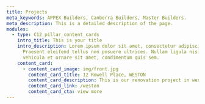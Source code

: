 ```yaml
---
title: Projects
meta_keywords: APPEX Builders, Canberra Builders, Master Builders.
meta_description: This is a detailed description of the page.
modules:
  - type: C12_pillar_content_cards
    intro_title: This is your title
    intro_description: Lorem ipsum dolor sit amet, consectetur adipiscing elit.
      Praesent eleifend tellus non posuere ultrices. Nullam ligula nisi,
      vehicula et ornare sit amet, condimentum quis sem.
    content_card:
      - content_card_image: img/front.jpg
        content_card_title: 12 Rowell Place, WESTON
        content_card_description: This is our renovation project in weston, canberra.
        content_card_link: /weston
        content_card_cta: view more
---
```

